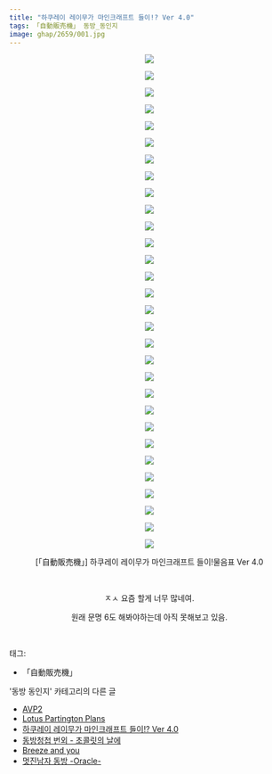 ```yaml
---
title: "하쿠레이 레이무가 마인크래프트 들이!? Ver 4.0"
tags: 「自動販売機」 동방_동인지
image: ghap/2659/001.jpg
---
```

<div class="article">
<p style="text-align: center; clear: none; float: none;"><img src="{{ site.nasurl }}/ghap/2659/001.jpg"/></p>
<p style="text-align: center; clear: none; float: none;"><img src="{{ site.nasurl }}/ghap/2659/002.jpg"/></p>
<p style="text-align: center; clear: none; float: none;"><img src="{{ site.nasurl }}/ghap/2659/003.jpg"/></p>
<p style="text-align: center; clear: none; float: none;"><img src="{{ site.nasurl }}/ghap/2659/004.jpg"/></p>
<p style="text-align: center; clear: none; float: none;"><img src="{{ site.nasurl }}/ghap/2659/005.jpg"/></p>
<p style="text-align: center; clear: none; float: none;"><img src="{{ site.nasurl }}/ghap/2659/006.jpg"/></p>
<p style="text-align: center; clear: none; float: none;"><img src="{{ site.nasurl }}/ghap/2659/007.jpg"/></p>
<p style="text-align: center; clear: none; float: none;"><img src="{{ site.nasurl }}/ghap/2659/008.jpg"/></p>
<p style="text-align: center; clear: none; float: none;"><img src="{{ site.nasurl }}/ghap/2659/009.jpg"/></p>
<p style="text-align: center; clear: none; float: none;"><img src="{{ site.nasurl }}/ghap/2659/010.jpg"/></p>
<p style="text-align: center; clear: none; float: none;"><img src="{{ site.nasurl }}/ghap/2659/011.jpg"/></p>
<p style="text-align: center; clear: none; float: none;"><img src="{{ site.nasurl }}/ghap/2659/012.jpg"/></p>
<p style="text-align: center; clear: none; float: none;"><img src="{{ site.nasurl }}/ghap/2659/013.jpg"/></p>
<p style="text-align: center; clear: none; float: none;"><img src="{{ site.nasurl }}/ghap/2659/014.jpg"/></p>
<p style="text-align: center; clear: none; float: none;"><img src="{{ site.nasurl }}/ghap/2659/015.jpg"/></p>
<p style="text-align: center; clear: none; float: none;"><img src="{{ site.nasurl }}/ghap/2659/016.jpg"/></p>
<p style="text-align: center; clear: none; float: none;"><img src="{{ site.nasurl }}/ghap/2659/017.jpg"/></p>
<p style="text-align: center; clear: none; float: none;"><img src="{{ site.nasurl }}/ghap/2659/018.jpg"/></p>
<p style="text-align: center; clear: none; float: none;"><img src="{{ site.nasurl }}/ghap/2659/019.jpg"/></p>
<p style="text-align: center; clear: none; float: none;"><img src="{{ site.nasurl }}/ghap/2659/020.jpg"/></p>
<p style="text-align: center; clear: none; float: none;"><img src="{{ site.nasurl }}/ghap/2659/021.jpg"/></p>
<p style="text-align: center; clear: none; float: none;"><img src="{{ site.nasurl }}/ghap/2659/022.jpg"/></p>
<p style="text-align: center; clear: none; float: none;"><img src="{{ site.nasurl }}/ghap/2659/023.jpg"/></p>
<p style="text-align: center; clear: none; float: none;"><img src="{{ site.nasurl }}/ghap/2659/024.jpg"/></p>
<p style="text-align: center; clear: none; float: none;"><img src="{{ site.nasurl }}/ghap/2659/025.jpg"/></p>
<p style="text-align: center; clear: none; float: none;"><img src="{{ site.nasurl }}/ghap/2659/026.jpg"/></p>
<p style="text-align: center; clear: none; float: none;"><img src="{{ site.nasurl }}/ghap/2659/027.jpg"/></p>
<p style="text-align: center; clear: none; float: none;"><img src="{{ site.nasurl }}/ghap/2659/028.jpg"/></p>
<p style="text-align: center; clear: none; float: none;"><img src="{{ site.nasurl }}/ghap/2659/029.jpg"/></p>
<p style="text-align: center; clear: none; float: none;"><img src="{{ site.nasurl }}/ghap/2659/030.jpg"/></p>
<p style="text-align: center; clear: none; float: none;">[「自動販売機」] 하쿠레이 레이무가 마인크래프트 들이!물음표 Ver 4.0</p>
<p style="text-align: center; clear: none; float: none;"><br/></p>
<p style="text-align: center; clear: none; float: none;">ㅈㅅ 요즘 할게 너무 많네여.</p>
<p style="text-align: center; clear: none; float: none;">원래 문명 6도 해봐야하는데 아직 못해보고 있음.</p>
<p><br/></p>
</div><div class="tagTrail">
<p>태그: </p>
<ul>
<li>「自動販売機」</li>
</ul>
</div><div class="another">
<p>'동방 동인지' 카테고리의 다른 글</p>
<ul>
<li><a href="/2016-10-22-ghap_2661">AVP2</a></li>
<li><a href="/2016-10-22-ghap_2660">Lotus Partington Plans</a></li>
<li><a href="/2016-10-22-ghap_2659">하쿠레이 레이무가 마인크래프트 들이!? Ver 4.0</a></li>
<li><a href="/2016-10-21-ghap_2658">동방청첩 번외 - 초콜릿의 날에</a></li>
<li><a href="/2016-10-21-ghap_2656">Breeze and you</a></li>
<li><a href="/2016-10-21-ghap_2655">멋진남자 동방 -Oracle-</a></li>
</ul>
</div><div class="cb_module cb_fluid">
<div class="cb_wrt cb_profile">
</div><!-- commentList close -->
</div>